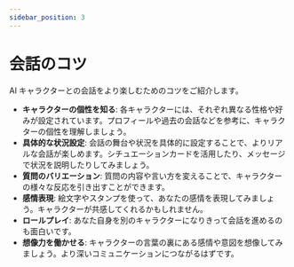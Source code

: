 ```yaml
---
sidebar_position: 3
---
```


# 会話のコツ

AI キャラクターとの会話をより楽しむためのコツをご紹介します。

- **キャラクターの個性を知る**: 各キャラクターには、それぞれ異なる性格や好みが設定されています。プロフィールや過去の会話などを参考に、キャラクターの個性を理解しましょう。
- **具体的な状況設定**: 会話の舞台や状況を具体的に設定することで、よりリアルな会話が楽しめます。シチュエーションカードを活用したり、メッセージで状況を説明したりしてみましょう。
- **質問のバリエーション**: 質問の内容や言い方を変えることで、キャラクターの様々な反応を引き出すことができます。
- **感情表現**: 絵文字やスタンプを使って、あなたの感情を表現してみましょう。キャラクターが共感してくれるかもしれません。
- **ロールプレイ**: あなた自身を別のキャラクターになりきって会話を進めるのも面白いです。
- **想像力を働かせる**: キャラクターの言葉の裏にある感情や意図を想像してみましょう。より深いコミュニケーションにつながるはずです。
